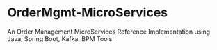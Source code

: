# OrderMgmt-MicroServices
An Order Management MicroServices Reference Implementation using Java, Spring Boot, Kafka, BPM Tools
